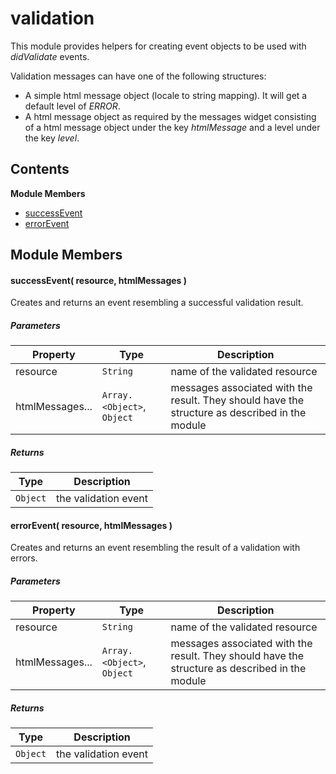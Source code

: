 
# validation

This module provides helpers for creating event objects to be used with *didValidate* events.

Validation messages can have one of the following structures:
- A simple html message object (locale to string mapping). It will get a default level of *ERROR*.
- A html message object as required by the messages widget consisting of a html message object under the
  key *htmlMessage* and a level under the key *level*.

## Contents

**Module Members**
- [successEvent](#successEvent)
- [errorEvent](#errorEvent)

## Module Members
#### <a name="successEvent"></a>successEvent( resource, htmlMessages )
Creates and returns an event resembling a successful validation result.

##### Parameters
| Property | Type | Description |
| -------- | ---- | ----------- |
| resource | `String` | name of the validated resource |
| htmlMessages... | `Array.<Object>`, `Object` | messages associated with the result. They should have the structure as described in the module |

##### Returns
| Type | Description |
| ---- | ----------- |
| `Object` | the validation event |

#### <a name="errorEvent"></a>errorEvent( resource, htmlMessages )
Creates and returns an event resembling the result of a validation with errors.

##### Parameters
| Property | Type | Description |
| -------- | ---- | ----------- |
| resource | `String` | name of the validated resource |
| htmlMessages... | `Array.<Object>`, `Object` | messages associated with the result. They should have the structure as described in the module |

##### Returns
| Type | Description |
| ---- | ----------- |
| `Object` | the validation event |
